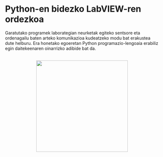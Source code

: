 # Python-en bidezko LabVIEW-ren ordezkoa
Garatutako programek laborategian neurketak egiteko sentsore eta ordenagailu baten arteko komunikazioa kudeatzeko modu bat erakustea dute helburu. Era honetako egoeretan Python programazio-lengoaia erabiliz egin daitekeenaren oinarrizko adibide bat da.
<br />
<br />

<p align="center">
  <img src="https://user-images.githubusercontent.com/101325625/179214380-85323746-7c77-4b72-a38b-efea18ceda0d.png" width="300" >
</p>

